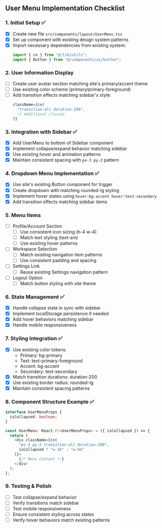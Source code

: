 ## User Menu Implementation Checklist

### 1. Initial Setup ✅
- [x] Create new file `src/components/layout/UserMenu.tsx`
- [x] Set up component with existing design system patterns
- [x] Import necessary dependencies from existing system:
  ```typescript
  import { cn } from "@/lib/utils";
  import { Button } from "@/components/ui/button";
  ```

### 2. User Information Display
- [ ] Create user avatar section matching site's primary/accent theme
- [ ] Use existing color scheme (primary/primary-foreground)
- [ ] Add transition effects matching sidebar's style:
  ```typescript
  className={cn(
    "transition-all duration-200",
    // Additional classes
  )}
  ```

### 3. Integration with Sidebar ✅
- [x] Add UserMenu to bottom of Sidebar component
- [x] Implement collapse/expand behavior matching sidebar
- [x] Use existing hover and animation patterns
- [x] Maintain consistent spacing with `px-3 py-2` pattern

### 4. Dropdown Menu Implementation ✅
- [x] Use site's existing Button component for trigger
- [x] Create dropdown with matching rounded-lg styling
- [x] Implement hover states using `hover:bg-accent hover:text-secondary`
- [x] Add transition effects matching sidebar items

### 5. Menu Items
- [ ] Profile/Account Section
  - [ ] Use consistent icon sizing (h-4 w-4)
  - [ ] Match text styling (text-sm)
  - [ ] Use existing hover patterns
- [ ] Workspace Selection
  - [ ] Match existing navigation item patterns
  - [ ] Use consistent padding and spacing
- [ ] Settings Link
  - [ ] Reuse existing Settings navigation pattern
- [ ] Logout Option
  - [ ] Match button styling with site theme

### 6. State Management ✅
- [x] Handle collapse state in sync with sidebar
- [x] Implement localStorage persistence if needed
- [x] Add hover behaviors matching sidebar
- [x] Handle mobile responsiveness

### 7. Styling Integration ✅
- [x] Use existing color tokens:
  - Primary: bg-primary
  - Text: text-primary-foreground
  - Accent: bg-accent
  - Secondary: text-secondary
- [x] Match transition durations: duration-200
- [x] Use existing border radius: rounded-lg
- [x] Maintain consistent spacing patterns

### 8. Component Structure Example ✅
```typescript
interface UserMenuProps {
  isCollapsed: boolean;
}

const UserMenu: React.FC<UserMenuProps> = ({ isCollapsed }) => {
  return (
    <div className={cn(
      "px-3 py-2 transition-all duration-200",
      isCollapsed ? "w-16" : "w-64"
    )}>
      {/* Menu Content */}
    </div>
  );
};
```

### 9. Testing & Polish
- [ ] Test collapse/expand behavior
- [ ] Verify transitions match sidebar
- [ ] Test mobile responsiveness
- [ ] Ensure consistent styling across states
- [ ] Verify hover behaviors match existing patterns
